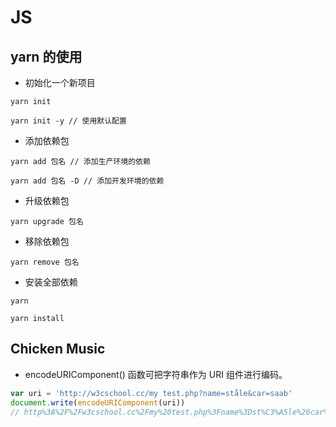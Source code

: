 # JS

## yarn 的使用

- 初始化一个新项目

```yarn
yarn init

yarn init -y // 使用默认配置
```

- 添加依赖包

```yarn
yarn add 包名 // 添加生产环境的依赖

yarn add 包名 -D // 添加开发环境的依赖
```

- 升级依赖包

```yarn
yarn upgrade 包名
```

- 移除依赖包

```yarn
yarn remove 包名
```

- 安装全部依赖

```yarn
yarn

yarn install
```

## Chicken Music

- encodeURIComponent()
  函数可把字符串作为 URI 组件进行编码。

```js
var uri = 'http://w3cschool.cc/my test.php?name=ståle&car=saab'
document.write(encodeURIComponent(uri))
// http%3A%2F%2Fw3cschool.cc%2Fmy%20test.php%3Fname%3Dst%C3%A5le%26car%3Dsaab
```
